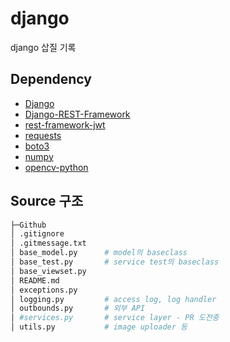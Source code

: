 # django
django 삽질 기록

## Dependency
- [Django](https://github.com/django/django)
- [Django-REST-Framework](https://github.com/encode/django-rest-framework)
- [rest-framework-jwt](https://github.com/jpadilla/django-rest-framework-jwt)
- [requests](https://github.com/psf/requests)
- [boto3](https://github.com/boto/boto3)
- [numpy](https://github.com/numpy/numpy)
- [opencv-python](https://github.com/opencv/opencv-python)

## Source 구조
~~~sh
├─Github
│ .gitignore
│ .gitmessage.txt
│ base_model.py      # model의 baseclass
│ base_test.py       # service test의 baseclass
│ base_viewset.py
│ README.md
│ exceptions.py
│ logging.py         # access log, log handler
│ outbounds.py       # 외부 API
│ #services.py       # service layer - PR 도전중
│ utils.py           # image uploader 등
~~~
